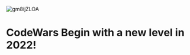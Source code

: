 ![gm8ijZLOA](https://user-images.githubusercontent.com/58683199/197334542-234b585f-cb99-43e5-b5b8-5ece37df5320.jpg)
# CodeWars Begin with a new level in 2022!

